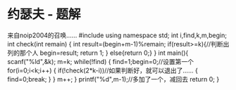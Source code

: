 # 约瑟夫 - 题解

来自noip2004的召唤……
#include<cstdio>
using namespace std;
int i,find,k,m,begin;
int check(int remain)
{
    int result=(begin+m-1)%remain;
    if(result>=k){//判断出列的那个人
        begin=result;
        return 1;
    }
    else{return 0;}
}
int main(){
    scanf("%ld",&k);
    m=k;
    while(!find)
     {
        find=1;begin=0;//设置第一个
        for(i=0;i<k;i++)
        {
            if(!check(2*k-i))//如果判断好，就可以退出了……
            {
                find=0;break;
            }
        }
        m++;
    }
    printf("%d",m-1);//多加了一个，减回去
    return 0;
}

 